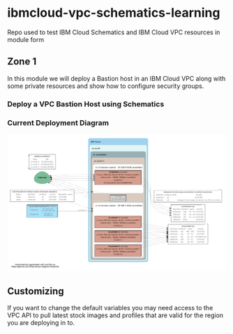 # ibmcloud-vpc-schematics-learning
Repo used to test IBM Cloud Schematics and IBM Cloud VPC resources in module form

## Zone 1
In this module we will deploy a Bastion host in an IBM Cloud VPC along with some private resources and show how to configure security groups. 

### Deploy a VPC Bastion Host using Schematics

### Current Deployment Diagram
![Zone 1 Diagram][1]



## Customizing
If you want to change the default variables you may need access to the VPC API to pull latest stock images and profiles that are valid for the region you are deploying in to.

[1]:    images/zone1-deployment.png "Zone1 VPC Deployment"


